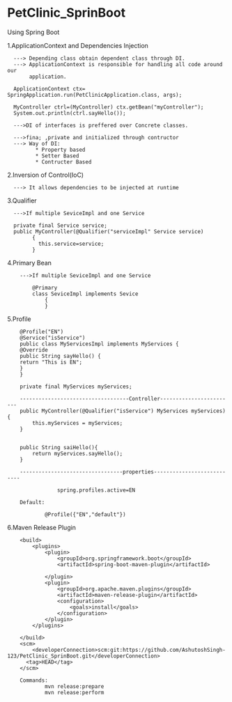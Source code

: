 # PetClinic_SprinBoot
Using Spring Boot

1.ApplicationContext and Dependencies Injection

      ---> Depending class obtain dependent class through DI.
      ---> ApplicationContext is responsible for handling all code around our 
           application.

      ApplicationContext ctx= SpringApplication.run(PetClinicApplication.class, args);

      MyController ctrl=(MyController) ctx.getBean("myController");
      System.out.println(ctrl.sayHello());
      
      --->DI of interfaces is preffered over Concrete classes.

      --->fina; ,private and initialized through contructor
      ---> Way of DI:
             * Property based
             * Setter Based
             * Contructer Based

2.Inversion of Control(IoC)

      ---> It allows dependencies to be injected at runtime

3.Qualifier

      --->If multiple SeviceImpl and one Service

      private final Service service;
      public MyController(@Qualifier("serviceImpl" Service service)
            {
              this.service=service;
            }

4.Primary Bean

        --->If multiple SeviceImpl and one Service
            
            @Primary
            class SeviceImpl implements Sevice
                {
                }

5.Profile

        @Profile("EN")
        @Service("isService")
        public class MyServicesImpl implements MyServices {
        @Override
        public String sayHello() {
        return "This is EN";
        }
        }

        private final MyServices myServices;

        -----------------------------------Controller------------------------
        public MyController(@Qualifier("isService") MyServices myServices) {
            this.myServices = myServices;
        }
    
    
        public String saiHello(){
            return myServices.sayHello();
        }

        ---------------------------------properties---------------------------

                    spring.profiles.active=EN
 
        Default:

                @Profile({"EN","default"})

6.Maven Release Plugin

        <build>
            <plugins>
                <plugin>
                    <groupId>org.springframework.boot</groupId>
                    <artifactId>spring-boot-maven-plugin</artifactId>
    
                </plugin>
                <plugin>
                    <groupId>org.apache.maven.plugins</groupId>
                    <artifactId>maven-release-plugin</artifactId>
                    <configuration>
                        <goals>install</goals>
                    </configuration>
                </plugin>
            </plugins>
    
        </build>
        <scm>
            <developerConnection>scm:git:https://github.com/AshutoshSingh-123/PetClinic_SprinBoot.git</developerConnection>
          <tag>HEAD</tag>
        </scm>

        Commands:
                mvn release:prepare
                mvn release:perform
